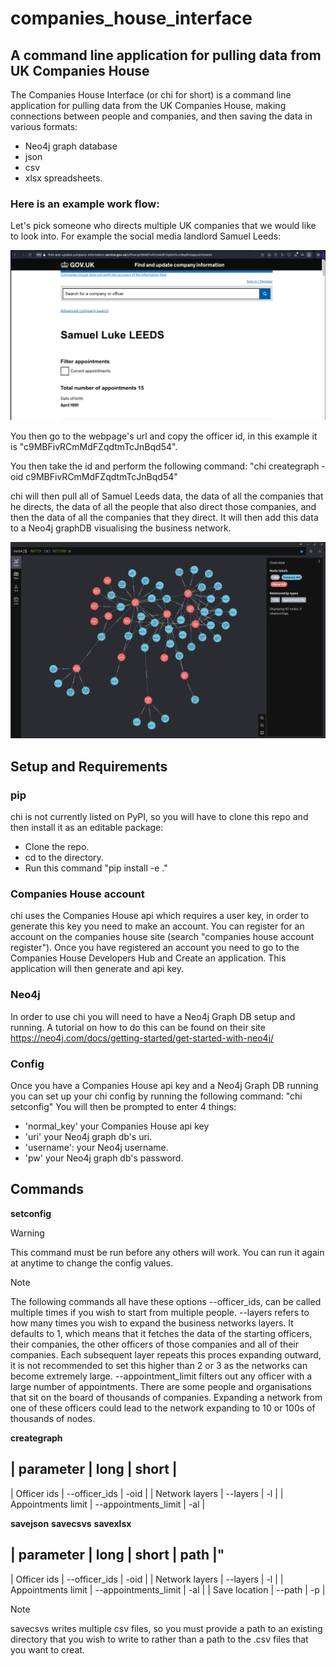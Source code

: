 # companies_house_interface
## A command line application for pulling data from UK Companies House

The Companies House Interface (or chi for short) is a command line application for
pulling data from the UK Companies House, making connections between people and companies,
and then saving the data in various formats:
- Neo4j graph database
- json
- csv
- xlsx spreadsheets.

### Here is an example work flow:

Let's pick someone who directs multiple UK companies that we would like to look into.
For example the social media landlord Samuel Leeds:

![A screenshot of Samuel Leeds Companies House profile](/imgs/companies_house.png)

You then go to the webpage's url and copy the officer id, in this example it is
"c9MBFivRCmMdFZqdtmTcJnBqd54".

You then take the id and perform the following command:
"chi creategraph -oid c9MBFivRCmMdFZqdtmTcJnBqd54"

chi will then pull all of Samuel Leeds data, the data of all the companies that he directs,
the data of all the people that also direct those companies, and then the data of all
the companies that they direct. It will then add this data to a Neo4j graphDB
visualising the business network.

![A screenshot of a Neo4j GraphDB visualising Samuel Leeds' business network](/imgs/graph_example.png)


## Setup and Requirements

### pip
chi is not currently listed on PyPI, so you will have to clone this repo and then install it as an editable package:
- Clone the repo.
- cd to the directory.
- Run this command "pip install -e ."

### Companies House account
chi uses the Companies House api which requires a user key, in order to generate this key you need to make an account.
You can register for an account on the companies house site (search "companies house account register").
Once you have registered an account you need to go to the Companies House Developers Hub and Create an application.
This application will then generate and api key.

### Neo4j
In order to use chi you will need to have a Neo4j Graph DB setup and running. A tutorial on how to do this can be found
on their site https://neo4j.com/docs/getting-started/get-started-with-neo4j/

### Config

Once you have a Companies House api key and a Neo4j Graph DB running you can set up your chi config by running the
following command:
"chi setconfig"
You will then be prompted to enter 4 things:
- 'normal_key' your Companies House api key 
- 'uri' your Neo4j graph db's uri.
- 'username': your Neo4j username.
- 'pw' your Neo4j graph db's password.

## Commands

**setconfig**
> [!WARNING]
> This command must be run before any others will work. You can run it again at anytime to change the config values.


> [!NOTE]
> The following commands all have these options 
> --officer_ids, can be called multiple times if you wish to start from multiple people.
> --layers refers to how many times you wish to expand the business networks layers. It defaults to 1, which means that
> it fetches the data of the starting officers, their companies, the other officers of those companies and all of their 
> companies. Each subsequent layer repeats this proces expanding outward, it is not recommended to set this higher than
> 2 or 3 as the networks can become extremely large.
> --appointment_limit filters out any officer with a large number of appointments. There are some people and organisations
> that sit on the board of thousands of companies. Expanding a network from one of these officers could lead to the network 
> expanding to 10 or 100s of thousands of nodes.


**creategraph**

| parameter | long | short |
-------------------------------------
| Officer ids | --officer_ids | -oid | 
| Network layers | --layers | -l |
| Appointments limit | --appointments_limit | -al |



**savejson**
**savecsvs**
**savexlsx**

| parameter | long | short | path |"
-------------------------------------
| Officer ids | --officer_ids | -oid | 
| Network layers | --layers | -l |
| Appointments limit | --appointments_limit | -al |
| Save location | --path | -p |

> [!NOTE]
> savecsvs writes multiple csv files, so you must provide a path to an existing directory that you wish to write to
> rather than a path to the .csv files that you want to creat.